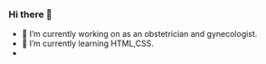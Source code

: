 ### Hi there 👋
- 🔭 I’m currently working on as an obstetrician and gynecologist.
- 🌱 I’m currently learning HTML,CSS.
- 

<!--
- 🔭 I’m currently working on ...
- 🌱 I’m currently learning ...
- 👯 I’m looking to collaborate on ...
- 🤔 I’m looking for help with ...
- 💬 Ask me about ...
- 📫 How to reach me: ...
- 😄 Pronouns: ...
- ⚡ Fun fact: ...
-->
